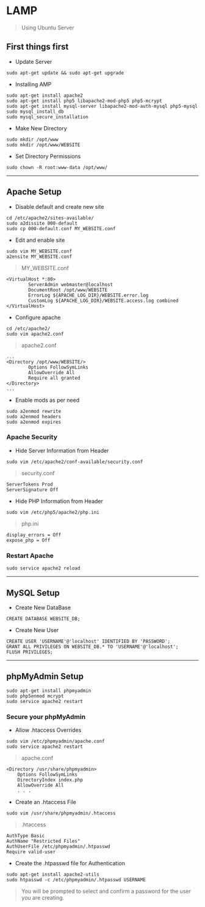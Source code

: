 # LAMP

> Using Ubuntu Server 

## First things first

* Update Server
```
sudo apt-get update && sudo apt-get upgrade
```

* Installing AMP
```
sudo apt-get install apache2
sudo apt-get install php5 libapache2-mod-php5 php5-mcrypt
sudo apt-get install mysql-server libapache2-mod-auth-mysql php5-mysql
sudo mysql_install_db
sudo mysql_secure_installation
```

* Make New Directory
```
sudo mkdir /opt/www
sudo mkdir /opt/www/WEBSITE
```

* Set Directory Permissions
```
sudo chown -R root:www-data /opt/www/
```

---

## Apache Setup

* Disable default and create new site
```
cd /etc/apache2/sites-available/
sudo a2dissite 000-default
sudo cp 000-default.conf MY_WEBSITE.conf
```

* Edit and enable site
```
sudo vim MY_WEBSITE.conf 
a2ensite MY_WEBSITE.conf
```
> MY_WEBSITE.conf
```
<VirtualHost *:80>
        ServerAdmin webmaster@localhost
        DocumentRoot /opt/www/WEBSITE
        ErrorLog ${APACHE_LOG_DIR}/WEBSITE.error.log
        CustomLog ${APACHE_LOG_DIR}/WEBSITE.access.log combined
</VirtualHost>
```

*  Configure apache
```
cd /etc/apache2/
sudo vim apache2.conf 
```
> apache2.conf
```
...
<Directory /opt/www/WEBSITE/>
        Options FollowSymLinks
        AllowOverride All
        Require all granted
</Directory>
...
```

* Enable mods as per need
```
sudo a2enmod rewrite
sudo a2enmod headers
sudo a2enmod expires
```

### Apache Security

* Hide Server Information from Header
```
sudo vim /etc/apache2/conf-available/security.conf
```
> security.conf
```
ServerTokens Prod
ServerSignature Off
```

* Hide PHP Information from Header
```
sudo vim /etc/php5/apache2/php.ini
```
> php.ini
```
display_errors = Off
expose_php = Off	
```

### Restart Apache

```
sudo service apache2 reload
```

---

## MySQL Setup

* Create New DataBase
```
CREATE DATABASE WEBSITE_DB;
```

* Create New User
```
CREATE USER 'USERNAME'@'localhost' IDENTIFIED BY 'PASSWORD';
GRANT ALL PRIVILEGES ON WEBSITE_DB.* TO 'USERNAME'@'localhost';
FLUSH PRIVILEGES;
```

---

## phpMyAdmin Setup

```
sudo apt-get install phpmyadmin
sudo php5enmod mcrypt
sudo service apache2 restart
```

### Secure your phpMyAdmin

* Allow .htaccess Overrides
```
sudo vim /etc/phpmyadmin/apache.conf
sudo service apache2 restart
```
> apache.conf
```
<Directory /usr/share/phpmyadmin>
    Options FollowSymLinks
    DirectoryIndex index.php
    AllowOverride All
    . . .
```

* Create an .htaccess File
```
sudo vim /usr/share/phpmyadmin/.htaccess
```
> .htaccess
```
AuthType Basic
AuthName "Restricted Files"
AuthUserFile /etc/phpmyadmin/.htpasswd
Require valid-user
```

* Create the .htpasswd file for Authentication
```
sudo apt-get install apache2-utils
sudo htpasswd -c /etc/phpmyadmin/.htpasswd USERNAME
```
> You will be prompted to select and confirm a password for the user you are creating.
